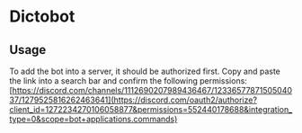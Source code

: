 # Dictobot

## Usage
To add the bot into a server, it should be authorized first. Copy and paste the link into a search bar and confirm the following permissions:
[https://discord.com/channels/1112690207989436467/1233657787150504037/1279525816262463641](https://discord.com/oauth2/authorize?client_id=1272234270106058877&permissions=552440178688&integration_type=0&scope=bot+applications.commands)

